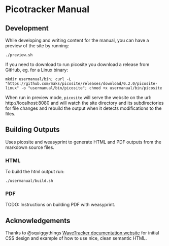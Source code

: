 # Picotracker Manual

## Development

While developing and writing content for the manual, you can have a preview of the site by running:
```
./preview.sh
```

If you need to download to run picosite you download a release from GitHub, eg. for a Linux binary:

```
mkdir usermanual/bin; curl -L "https://github.com/maks/picosite/releases/download/0.2.0/picosite-linux" -o "usermanual/bin/picosite"; chmod +x usermanual/bin/picosite
```

When run in preview mode, `picosite` will serve the website on the url:  http://localhost:8080 and will watch the site directory and its subdirectories for file changes and rebuild the output when it detects modifications to the files.

## Building Outputs

Uses picosite and weasyprint to generate HTML and PDF outputs from the markdown source files.


### HTML

To build the html output run:
```
./usermanual/build.sh
```

### PDF

TODO: Instructions on building PDF with weasyprint.

## Acknowledgements

Thanks to @squiggythings [WaveTracker documentation website](https://github.com/squiggythings/wavetracker-site) for initial CSS design and example of how to use nice, clean semantic HTML.

